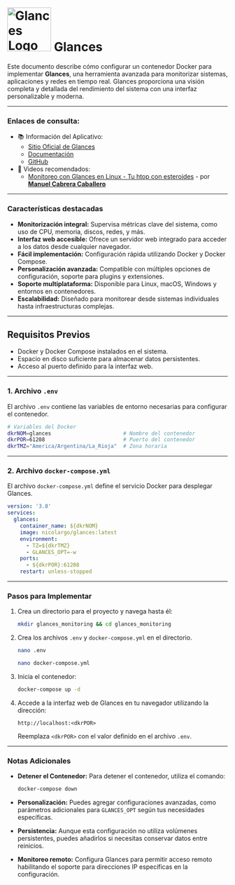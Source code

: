 # <img src="https://nicolargo.github.io/glances/public/images/glances.png" alt="Glances Logo" width="100"/> Glances

Este documento describe cómo configurar un contenedor Docker para implementar **Glances**, una herramienta avanzada para monitorizar sistemas, aplicaciones y redes en tiempo real. Glances proporciona una visión completa y detallada del rendimiento del sistema con una interfaz personalizable y moderna.

---

### Enlaces de consulta:
- 📚 Información del Aplicativo:
  - [Sitio Oficial de Glances](https://nicolargo.github.io/glances/)
  - [Documentación](https://github.com/nicolargo/glances/wiki/)
  - [GitHub](https://github.com/nicolargo/glances)
- 🎥 Videos recomendados:
  - [Monitoreo con Glances en Linux - Tu htop con esteroides](https://youtu.be/oia6WqcOipU?si=Q5zA9J_Y4egr7KdD) - por [**Manuel Cabrera Caballero**](https://www.youtube.com/@DriveMeca)

---

### Características destacadas

- **Monitorización integral:** Supervisa métricas clave del sistema, como uso de CPU, memoria, discos, redes, y más.
- **Interfaz web accesible:** Ofrece un servidor web integrado para acceder a los datos desde cualquier navegador.
- **Fácil implementación:** Configuración rápida utilizando Docker y Docker Compose.
- **Personalización avanzada:** Compatible con múltiples opciones de configuración, soporte para plugins y extensiones.
- **Soporte multiplataforma:** Disponible para Linux, macOS, Windows y entornos en contenedores.
- **Escalabilidad:** Diseñado para monitorear desde sistemas individuales hasta infraestructuras complejas.

---

## Requisitos Previos

- Docker y Docker Compose instalados en el sistema.
- Espacio en disco suficiente para almacenar datos persistentes.
- Acceso al puerto definido para la interfaz web.

---

### 1. **Archivo `.env`**

El archivo `.env` contiene las variables de entorno necesarias para configurar el contenedor.

```bash
# Variables del Docker
dkrNOM=glances                       # Nombre del contenedor
dkrPOR=61208                         # Puerto del contenedor
dkrTMZ="America/Argentina/La_Rioja"  # Zona horaria
```

---

### 2. **Archivo `docker-compose.yml`**

El archivo `docker-compose.yml` define el servicio Docker para desplegar Glances.

```yaml
version: '3.8'
services:
  glances:
    container_name: ${dkrNOM}
    image: nicolargo/glances:latest
    environment:
      - TZ=${dkrTMZ}
      - GLANCES_OPT=-w
    ports:
      - ${dkrPOR}:61208
    restart: unless-stopped
```

---

### Pasos para Implementar

1. Crea un directorio para el proyecto y navega hasta él:

   ```bash
   mkdir glances_monitoring && cd glances_monitoring
   ```

2. Crea los archivos `.env` y `docker-compose.yml` en el directorio.
   
   ```bash
   nano .env
   ```
   
   ```bash
   nano docker-compose.yml
   ```

3. Inicia el contenedor:

   ```bash
   docker-compose up -d
   ```

4. Accede a la interfaz web de Glances en tu navegador utilizando la dirección:

   ```
   http://localhost:<dkrPOR>
   ```

   Reemplaza `<dkrPOR>` con el valor definido en el archivo `.env`.

---

### Notas Adicionales

- **Detener el Contenedor:**
  Para detener el contenedor, utiliza el comando:

  ```bash
  docker-compose down
  ```

- **Personalización:**
  Puedes agregar configuraciones avanzadas, como parámetros adicionales para `GLANCES_OPT` según tus necesidades específicas.

- **Persistencia:**
  Aunque esta configuración no utiliza volúmenes persistentes, puedes añadirlos si necesitas conservar datos entre reinicios.

- **Monitoreo remoto:**
  Configura Glances para permitir acceso remoto habilitando el soporte para direcciones IP específicas en la configuración.

